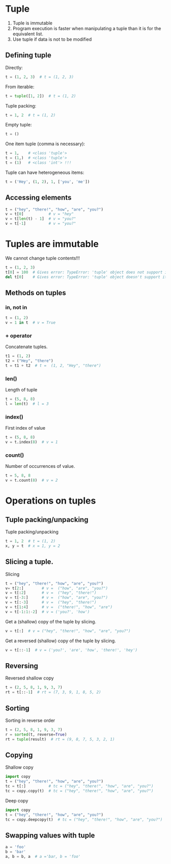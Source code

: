 # Tuple  
1. Tuple is immutable
2. Program execution is faster when manipulating a tuple than it is for the equivalent list.
3. Use tuple if data is not to be modified

## Defining tuple  
Directly:  
```python
t = (1, 2, 3)  # t = (1, 2, 3)
```
From iterable:
```python
t = tuple([1, 2])  # t = (1, 2)
```
Tuple packing:  
```python
t = 1, 2  # t = (1, 2)
```
Empty tuple:  
```python
t = ()
```
One item tuple (comma is necessary):  
```python
t = 1,    # <class 'tuple'>
t = (1,)  # <class 'tuple'>
t = (1)   # <class 'int'> !!!
``` 
Tuple can have heterogeneous items:  
```python
t = ('Hey', (1, 2), 1, ['you', 'me'])
```
## Accessing elements
```python
t = ("hey", "there!", "how", "are", "you?")
v = t[0]           # v = "hey"
v = t[len(t) - 1]  # v = "you?"
v = t[-1]          # v = "you?"
```
# Tuples are immutable  
We cannot change tuple contents!!!
```python
t = (1, 2, 3)
t[0] = 100  # Gives error: TypeError: 'tuple' object does not support item assignment
del t[0]    # Gives error: TypeError: 'tuple' object doesn't support item deletion
```
## Methods on tuples

### in, not in
```python
t = (1, 2)
v = 1 in t  # v = True
```
### + operator
Concatenate tuples.  
```python
t1 = (1, 2)
t2 = ("Hey", "there")
t = t1 + t2  # t =  (1, 2, "Hey", "there")
```
### len()
Length of tuple  
```python
t = (5, 8, 8)
l = len(t)  # l = 3
```
### index()
First index of value
```python
t = (5, 8, 8)
v = t.index(8)  # v = 1
```
### count()
Number of occurrences of value.  
```python
t = 5, 8, 8
v = t.count(8)  # v = 2
```
# Operations on tuples  

## Tuple packing/unpacking
Tuple packing/unpacking
```python
t = 1, 2  # t = (1, 2)
x, y = t  # x = 1, y = 2
```
## Slicing a tuple.
Slicing
```python
t = ("hey", "there!", "how", "are", "you?")
v= t[2:]        # v =  ("how", "are", "you?")
v = t[:2]       # v =  ("hey", "there!")
v = t[-3:]      # v =  ("how", "are", "you?")
v = t[:-3]      # v =  ("hey", "there!")
v = t[1:4]      # v =  ("there!", "how", "are")
v = t[-1:1:-2]  # v = ('you?', 'how') 
```
Get a (shallow) copy of the tuple by slicing.  
```python
v = t[:]  # v = ("hey", "there!", "how", "are", "you?")
```
Get a reversed (shallow) copy of the tuple by slicing.
```python
v = t[::-1]  # v = ('you?', 'are', 'how', 'there!', 'hey')
```
## Reversing  
Reversed shallow copy  
```python
t = (2, 5, 8, 1, 9, 3, 7)
rt = t[::-1]  # rt = (7, 3, 9, 1, 8, 5, 2)
```
## Sorting
Sorting in reverse order  
```python
t = (2, 5, 8, 1, 9, 3, 7)
r = sorted(t, reverse=True)
rt = tuple(result)  # rt = (9, 8, 7, 5, 3, 2, 1)
```
## Copying
Shallow copy 
```python
import copy
t = ("hey", "there!", "how", "are", "you?")
tc = t[:]          # tc = ("hey", "there!", "how", "are", "you?")
tc = copy.copy(t)  # tc = ("hey", "there!", "how", "are", "you?")
```
Deep copy
```python
import copy
t = ("hey", "there!", "how", "are", "you?")
tc = copy.deepcopy(t)  # tc = ("hey", "there!", "how", "are", "you?")
```
## Swapping values with tuple  
```python
a = 'foo'
b = 'bar'
a, b = b, a  # a ='bar, b = 'foo'
```
